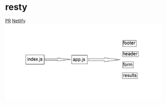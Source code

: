 # resty
[PR](https://github.com/qaisalmanasra/resty/pull/)
[Netlify](https://roaring-chaja-db8135.netlify.app/)
![](./UML1.jpg)